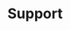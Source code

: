---
layout: page
title: Support
permalink: /support/
modules:
  - controller
  - service
imports:
  - name: jquery
    load: first
  - name: popper
    load: first
  - name: bootstrap-css
    load: first
  - name: bootstrap-js
    load: last
style: page
---